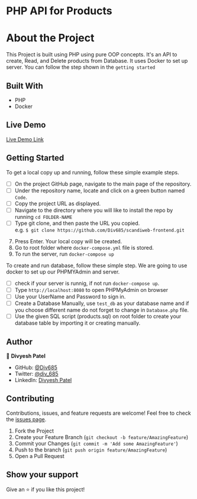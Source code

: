# PHP API for Products

# About the Project

This Project is built using PHP using pure OOP concepts. It's an API to create, Read, and Delete products from Database. It uses Docker to set up server. You can follow the step shown in the `getting started`

## Built With

* PHP
* Docker

## Live Demo

[Live Demo Link](https://peppy-torte-82d0a1.netlify.app/)

## Getting Started

To get a local copy up and running, follow these simple example steps.

- [ ] On the project GitHub page, navigate to the main page of the repository.
- [ ] Under the repository name, locate and click on a green button named `Code`. 
- [ ] Copy the project URL as displayed.
- [ ] Navigate to the directory where you will like to install the repo by running `cd FOLDER-NAME`
- [ ] Type git clone, and then paste the URL you copied. <br>
e.g. `$ git clone https://github.com/Div685/scandiweb-frontend.git`
7. Press Enter. Your local copy will be created. 
8. Go to root folder where `docker-compose.yml` file is stored.
9. To run the server, run `docker-compose up`

To create and run database, follow these simple step. We are going to use docker to set up our PHPMYAdmin and server.
- [ ] check if your server is runnig, if not run `docker-compose up`.
- [ ] Type `http://localhost:8080` to open PHPMyAdmin on browser
- [ ] Use your UserName and Password to sign in.
- [ ] Create a Database Manually, use `test_db` as your database name and if you choose different name do not forget to change in `Database.php` file.
- [ ] Use the given SQL script (products.sql) on root folder to create your database table by importing it or creating manually.

## Author

👤 **Divyesh Patel**

- GitHub: [@Div685](https://github.com/Div685)
- Twitter: [@div_685](https://twitter.com/div_685)
- LinkedIn: [Divyesh Patel](https://www.linkedin.com/in/divyesh-daxa-patel/)


## Contributing

Contributions, issues, and feature requests are welcome!
Feel free to check the [issues page](../../issues).

1. Fork the Project
2. Create your Feature Branch (`git checkout -b feature/AmazingFeature`)
3. Commit your Changes (`git commit -m 'Add some AmazingFeature'`)
4. Push to the branch (`git push origin feature/AmazingFeature`)
5. Open a Pull Request


## Show your support

Give an ⭐️ if you like this project!


